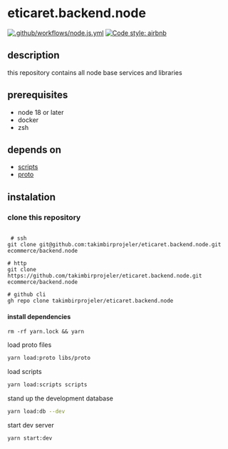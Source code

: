# eticaret.backend.node
[![.github/workflows/node.js.yml](https://github.com/takimbirprojeler/eticaret.backend.node/actions/workflows/node.js.yml/badge.svg)](https://github.com/takimbirprojeler/eticaret.backend.node/actions/workflows/node.js.yml) 
[![Code style: airbnb](https://img.shields.io/badge/code%20style-airbnb-blue.svg?style=flat-square)](https://github.com/airbnb/javascript)  

## description
this repository contains all node base services and libraries


## prerequisites
- node 18 or later
- docker
- zsh 

## depends on
- [scripts](https://github.com/takimbirprojeler/eticaret.scripts)
- [proto](https://github.com/takimbirprojeler/eticaret.backend.proto)
## instalation
### clone this repository
```shell
 
 # ssh
git clone git@github.com:takimbirprojeler/eticaret.backend.node.git ecommerce/backend.node

# http
git clone https://github.com/takimbirprojeler/eticaret.backend.node.git ecommerce/backend.node

# github cli
gh repo clone takimbirprojeler/eticaret.backend.node
```

#### install dependencies

```
rm -rf yarn.lock && yarn
```
load proto files

```bash
yarn load:proto libs/proto
```

load scripts

```bash
yarn load:scripts scripts
```
stand up the development database
```bash
yarn load:db --dev
```

start dev server
```bash
yarn start:dev
```
